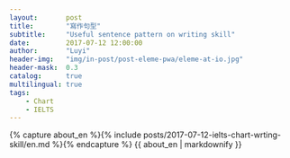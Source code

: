 ```yaml
---
layout:       post
title:        "寫作句型"
subtitle:     "Useful sentence pattern on writing skill"
date:         2017-07-12 12:00:00
author:       "Luyi"
header-img:   "img/in-post/post-eleme-pwa/eleme-at-io.jpg"
header-mask:  0.3
catalog:      true
multilingual: true
tags:
    - Chart
    - IELTS
---
```


<!-- English Version -->
<div class="en post-container">
    {% capture about_en %}{% include posts/2017-07-12-ielts-chart-wrting-skill/en.md %}{% endcapture %}
    {{ about_en | markdownify }}
</div>
